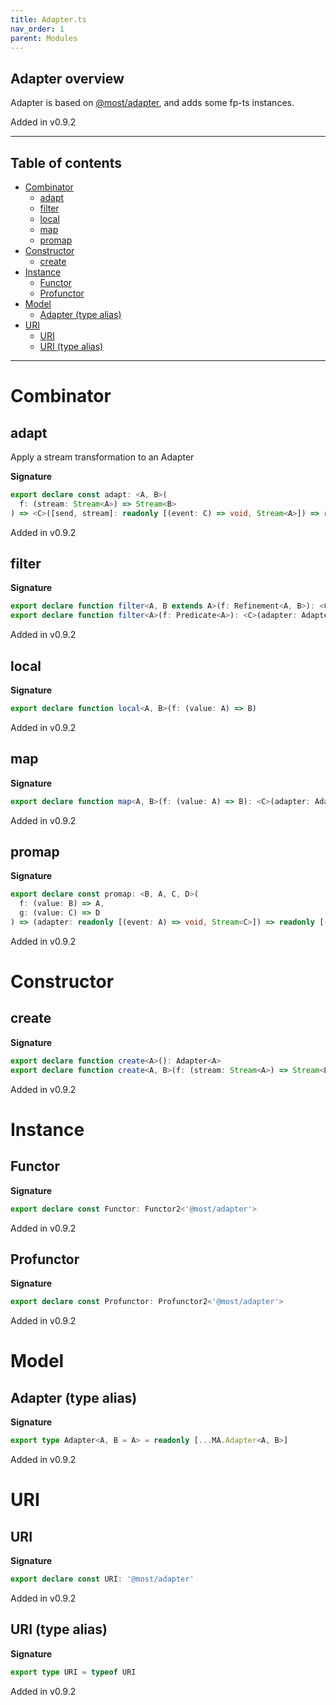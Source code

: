```yaml
---
title: Adapter.ts
nav_order: 1
parent: Modules
---
```


## Adapter overview

Adapter is based on [@most/adapter](https://github.com/mostjs/adapter), and adds
some fp-ts instances.

Added in v0.9.2

---

<h2 class="text-delta">Table of contents</h2>

- [Combinator](#combinator)
  - [adapt](#adapt)
  - [filter](#filter)
  - [local](#local)
  - [map](#map)
  - [promap](#promap)
- [Constructor](#constructor)
  - [create](#create)
- [Instance](#instance)
  - [Functor](#functor)
  - [Profunctor](#profunctor)
- [Model](#model)
  - [Adapter (type alias)](#adapter-type-alias)
- [URI](#uri)
  - [URI](#uri-1)
  - [URI (type alias)](#uri-type-alias)

---

# Combinator

## adapt

Apply a stream transformation to an Adapter

**Signature**

```ts
export declare const adapt: <A, B>(
  f: (stream: Stream<A>) => Stream<B>
) => <C>([send, stream]: readonly [(event: C) => void, Stream<A>]) => readonly [(event: C) => void, Stream<B>]
```

Added in v0.9.2

## filter

**Signature**

```ts
export declare function filter<A, B extends A>(f: Refinement<A, B>): <C>(adapter: Adapter<C, A>) => Adapter<C, B>
export declare function filter<A>(f: Predicate<A>): <C>(adapter: Adapter<C, A>) => Adapter<C, A>
```

Added in v0.9.2

## local

**Signature**

```ts
export declare function local<A, B>(f: (value: A) => B)
```

Added in v0.9.2

## map

**Signature**

```ts
export declare function map<A, B>(f: (value: A) => B): <C>(adapter: Adapter<C, A>) => Adapter<C, B>
```

Added in v0.9.2

## promap

**Signature**

```ts
export declare const promap: <B, A, C, D>(
  f: (value: B) => A,
  g: (value: C) => D
) => (adapter: readonly [(event: A) => void, Stream<C>]) => readonly [(event: B) => void, Stream<D>]
```

Added in v0.9.2

# Constructor

## create

**Signature**

```ts
export declare function create<A>(): Adapter<A>
export declare function create<A, B>(f: (stream: Stream<A>) => Stream<B>): Adapter<A, B>
```

Added in v0.9.2

# Instance

## Functor

**Signature**

```ts
export declare const Functor: Functor2<'@most/adapter'>
```

Added in v0.9.2

## Profunctor

**Signature**

```ts
export declare const Profunctor: Profunctor2<'@most/adapter'>
```

Added in v0.9.2

# Model

## Adapter (type alias)

**Signature**

```ts
export type Adapter<A, B = A> = readonly [...MA.Adapter<A, B>]
```

Added in v0.9.2

# URI

## URI

**Signature**

```ts
export declare const URI: '@most/adapter'
```

Added in v0.9.2

## URI (type alias)

**Signature**

```ts
export type URI = typeof URI
```

Added in v0.9.2
